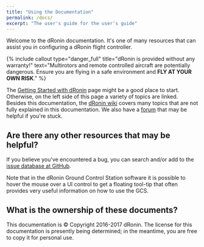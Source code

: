 ```yaml
---
title: "Using the Documentation"
permalink: /docs/
excerpt: "The user's guide for the user's guide"
---
```

Welcome to the dRonin documentation.  It's one of many resources that can assist you in configuring a dRonin flight controller.  

{% include callout type="danger_full" title="dRonin is provided without any warranty!" text="Multirotors and remote controlled aircraft are potentially dangerous.  Ensure you are flying in a safe environment and **FLY AT YOUR OWN RISK**." %}

The [Getting Started with dRonin](doc:getting-started) page might be a good place to start.  Otherwise, on the left side of this page a variety of topics are linked.  Besides this documentation, the [dRonin wiki](https://github.com/d-ronin/dRonin/wiki) covers many topics that are not fully explained in this documentation.  We also have a [forum](https://forum.dronin.org) that may be helpful if you're stuck.

## Are there any other resources that may be helpful?

If you believe you've encountered a bug, you can search and/or add to the [issue database at GitHub](https://github.com/d-ronin/dRonin/issues).

Note that in the dRonin Ground Control Station software it is possible to hover the mouse over a UI control to get a floating tool-tip that often provides very useful information on how to use the GCS.

## What is the ownership of these documents?

This documentation is © Copyright 2016-2017 dRonin.  The license for this documentation is presently being determined; in the meantime, you are free to copy it for personal use.
